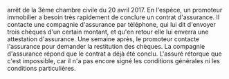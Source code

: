 arrêt de la 3ème chambre civile du 20 avril 2017. En l'espèce, un promoteur immobilier a besoin très rapidement de conclure un contrat d'assurance. Il contacte une compagnie d'assurance par téléphone, qui lui dit d'envoyer trois chèques d'un certain montant, et qu'en retour elle lui enverra une attestation d'assurance. Une semaine après, le promoteur contacte l'assurance pour demander la restitution des chèques. La compagnie d'assurance répond que le contrat a déjà été conclu. L'assuré rétorque que c'est impossible, car il n'a pas encore signé les conditions générales ni les conditions particulières. 